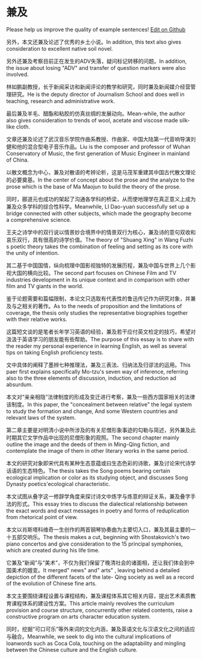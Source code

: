 # 兼及

Please help us improve the quality of example sentences! [Edit on Github](https://github.com/jiyushe/jiyu-example-sentence-source/blob/main/chinese/jianji.md)

<p><span class="chinese">另外，本文还兼及论述了优秀的乡土小说。</span><span class="english">In addition, this text also gives consideration to excellent native soil novel.</span></p>

<p><span class="chinese">另外还兼及考察目前正在发生的ADV失落，疑问标记转移的问题。</span><span class="english">In addition, the issue about losing "ADV" and transfer of question markers were also involved.</span></p>

<p><span class="chinese">林如鹏副教授，长于新闻采访和新闻评论的教学和研究，同时兼及新闻媒介经营管理研究。</span><span class="english">He is the deputy director of Journalism School and does well in teaching, research and administrative work.</span></p>

<p><span class="chinese">最后兼及羊毛、醋酯和粘胶的仿真丝绸的发展动向。</span><span class="english">Mean-while, the author also gives consideration to trends of wool, acetate and viscose made silk-like cloth.</span></p>

<p><span class="chinese">文章还兼及论述了武汉音乐学院作曲系教授、作曲家、中国大陆第一代音响导演刘健和他的混合型电子音乐作品。</span><span class="english">Liu is the composer and professor of Wuhan Conservatory of Music, the first generation of Music Engineer in mainland of China.</span></p>

<p><span class="chinese">以散文概念为中心，兼及对散语的考辨论析，这是马茂军重建其中国古代散文理论的必要奠基。</span><span class="english">In the center of concept about the prose and the analyze to the prose which is the base of Ma Maojun to build the theory of the prose.</span></p>

<p><span class="chinese">同时，郦道元也成功的架起了沟通各学科的桥梁，从而使地理学在真正意义上成为兼及众多学科的综合性科学。</span><span class="english">Meanwhile, LI Dao-yuan successfully set up a bridge connected with other subjects, which made the geography become a comprehensive science.</span></p>

<p><span class="chinese">王夫之诗学中的双行说以情景妙合境界中的情景双行为核心，兼及诗的意句双收和哀乐双行，具有很高的诗学价值。</span><span class="english">The theory of "Shuang Xing" in Wang Fuzhi s poetic theory takes the combination of feeling and setting as its core with the unity of intention.</span></p>

<p><span class="chinese">其二基于中国国情，纵向梳理中国影视独特的发展历程，兼及中国与世界上几个影视大国的横向比较。</span><span class="english">The second part focuses on Chinese Film and TV industries development in its unique context and in comparison with other film and TV giants in the world.</span></p>

<p><span class="chinese">鉴于论题需要和篇幅限制，本论文只选取有代表性的鲁迅传记作为研究对象，并兼及与之相关的著作。</span><span class="english">As to the needs of proposition and the limitations of coverage, the thesis only studies the representative biographies together with their relative works.</span></p>

<p><span class="chinese">这篇短文谈的是笔者长年学习英语的经验，兼及若干应付英文检定的技巧，希望对汲汲于英语学习的朋友能有些帮助。</span><span class="english">The purpose of this essay is to share with the reader my personal experience in learning English, as well as several tips on taking English proficiency tests.</span></p>

<p><span class="chinese">文中具体的阐释了墨辨七种推理法，兼及三表法、归纳法及归谬法的运用。</span><span class="english">This paer first explains specifically Mo-tzu's seven way of inference, referring also to the three elements of discussion, induction, and reduction ad absurdum.</span></p>

<p><span class="chinese">本文对“亲亲相隐”法律制度的形成及变迁进行考察，兼及一些西方国家相关的法律该制度。</span><span class="english">In this paper, the "concealment between relative" the legal system to study the formation and change, And some Western countries and relevant laws of the system.</span></p>

<p><span class="chinese">第二章主要是对明清小说中所涉及的有关尼僧形象事迹的勾勒与简述，另外兼及此时期其它文学作品中出现的尼僧形象的观照。</span><span class="english">The second chapter mainly outline the image and the deeds of them in Ming-Qing fiction, and contemplate the image of them in other literary works in the same period.</span></p>

<p><span class="chinese">本文的研究对象即宋代具有某种生态意蕴或曰生态色彩的诗歌，兼及讨论宋代诗学话语的生态特色。</span><span class="english">The thesis takes the Song poems bearing certain ecological implication or color as its studying object, and discusses Song Dynasty poetics'ecological characteristic.</span></p>

<p><span class="chinese">本文试图从叠字这一修辞学角度来探讨诗文中炼字与炼意的辩证关系，兼及叠字手法的形式。</span><span class="english">This essay tries to discuss the dialectical relationship between the exact words and exact messages in poetry and forms of reduplication from rhetorical point of view.</span></p>

<p><span class="chinese">本文以肖斯塔科维奇一生创作的两首钢琴协奏曲为主要切入口，兼及其最主要的一十五部交响乐。</span><span class="english">The thesis makes a cut, beginning with Shostakovich's two piano concertos and give consideration to the 15 principal symphonies, which are created during his life time.</span></p>

<p><span class="chinese">它兼及“新闻”与“美术”，不仅为我们保留了晚清社会的诸面相，还让我们体会到中国美术的嬗变。</span><span class="english">It merged" news" and" arts" , leaving behind a detailed depiction of the different facets of the late- Qing society as well as a record of the evolution of Chinese fine arts.</span></p>

<p><span class="chinese">本文主要围绕课程设置与课程结构，兼及课程体系其它相关内容，提出艺术素质教育课程体系的建设性方案。</span><span class="english">This article mainly revolves the curriculum provision and course structure, concurrently other related contents, raise a constructive program on arts character education system.</span></p>

<p><span class="chinese">同时，挖掘“可口可乐”等外来词的文化内涵，兼及英语文化与汉语文化之间的适应与融合。</span><span class="english">Meanwhile, we seek to dig into the cultural implications of loanwords such as Coca Cola, touching on the adaptability and mingling between the Chinese culture and the English culture.</span></p>

